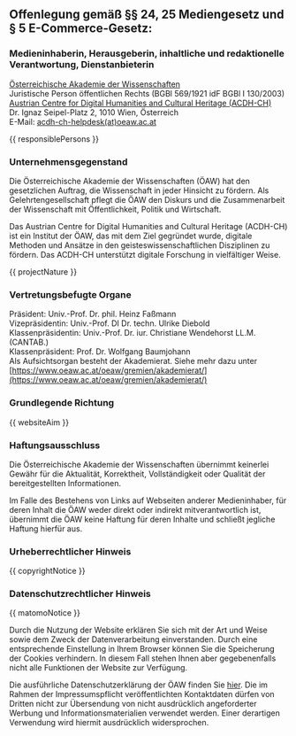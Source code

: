 ## Offenlegung gemäß §§ 24, 25 Mediengesetz und § 5 E-Commerce-Gesetz:

### Medieninhaberin, Herausgeberin, inhaltliche und redaktionelle Verantwortung, Dienstanbieterin

[Österreichische Akademie der Wissenschaften](https://www.oeaw.ac.at) \
Juristische Person öffentlichen Rechts (BGBl 569/1921 idF BGBl I 130/2003) \
[Austrian Centre for Digital Humanities and Cultural Heritage (ACDH-CH)](https://acdh.oeaw.ac.at) \
Dr. Ignaz Seipel-Platz 2, 1010 Wien, Österreich \
E-Mail: [acdh-ch-helpdesk(at)oeaw.ac.at](mailto:acdh-ch-helpdesk@oeaw.ac.at)

{{ responsiblePersons }}

### Unternehmensgegenstand

Die Österreichische Akademie der Wissenschaften (ÖAW) hat den gesetzlichen Auftrag, die Wissenschaft
in jeder Hinsicht zu fördern. Als Gelehrtengesellschaft pflegt die ÖAW den Diskurs und die
Zusammenarbeit der Wissenschaft mit Öffentlichkeit, Politik und Wirtschaft.

Das Austrian Centre for Digital Humanities and Cultural Heritage (ACDH-CH) ist ein Institut der ÖAW,
das mit dem Ziel gegründet wurde, digitale Methoden und Ansätze in den geisteswissenschaftlichen
Disziplinen zu fördern. Das ACDH-CH unterstützt digitale Forschung in vielfältiger Weise.

{{ projectNature }}

### Vertretungsbefugte Organe

Präsident: Univ.-Prof. Dr. phil. Heinz Faßmann \
Vizepräsidentin: Univ.-Prof. DI Dr. techn. Ulrike Diebold \
Klassenpräsidentin: Univ.-Prof. Dr. iur. Christiane Wendehorst LL.M. (CANTAB.) \
Klassenpräsident: Prof. Dr. Wolfgang Baumjohann \
Als Aufsichtsorgan besteht der Akademierat. Siehe mehr dazu unter
[https://www.oeaw.ac.at/oeaw/gremien/akademierat/](https://www.oeaw.ac.at/oeaw/gremien/akademierat/)

### Grundlegende Richtung

{{ websiteAim }}

### Haftungsausschluss

Die Österreichische Akademie der Wissenschaften übernimmt keinerlei Gewähr für die Aktualität,
Korrektheit, Vollständigkeit oder Qualität der bereitgestellten Informationen.

Im Falle des Bestehens von Links auf Webseiten anderer Medieninhaber, für deren Inhalt die ÖAW weder
direkt oder indirekt mitverantwortlich ist, übernimmt die ÖAW keine Haftung für deren Inhalte und
schließt jegliche Haftung hierfür aus.

### Urheberrechtlicher Hinweis

{{ copyrightNotice }}

### Datenschutzrechtlicher Hinweis

{{ matomoNotice }}

Durch die Nutzung der Website erklären Sie sich mit der Art und Weise sowie dem Zweck der
Datenverarbeitung einverstanden. Durch eine entsprechende Einstellung in Ihrem Browser können Sie
die Speicherung der Cookies verhindern. In diesem Fall stehen Ihnen aber gegebenenfalls nicht alle
Funktionen der Website zur Verfügung.

Die ausführliche Datenschutzerklärung der ÖAW finden Sie
[hier](https://www.oeaw.ac.at/oeaw/datenschutz). Die im Rahmen der Impressumspflicht
veröffentlichten Kontaktdaten dürfen von Dritten nicht zur Übersendung von nicht ausdrücklich
angeforderter Werbung und Informationsmaterialien verwendet werden. Einer derartigen Verwendung wird
hiermit ausdrücklich widersprochen.
